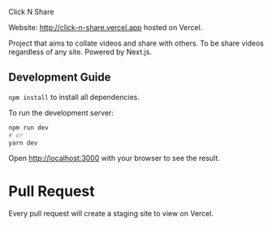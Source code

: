 Click N Share

Website: http://click-n-share.vercel.app hosted on Vercel.

Project that aims to collate videos and share with others. To be share videos regardless of any site. Powered by Next.js.

## Development Guide
`npm install` to install all dependencies.

To run the development server:
```bash
npm run dev
# or
yarn dev
```

Open [http://localhost:3000](http://localhost:3000) with your browser to see the result.

# Pull Request
Every pull request will create a staging site to view on Vercel. 

